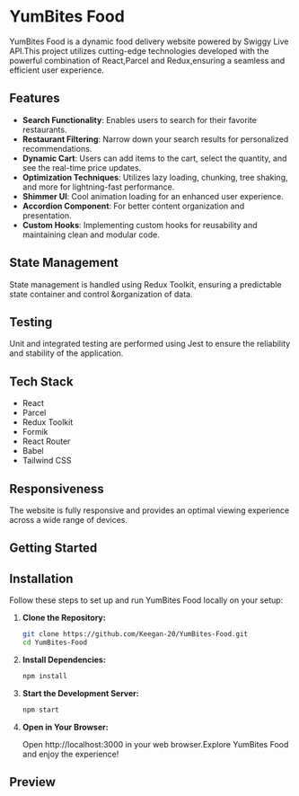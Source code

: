 # YumBites Food
YumBites Food is a dynamic food delivery website powered by Swiggy Live API.This project utilizes cutting-edge technologies developed with the powerful combination of React,Parcel and Redux,ensuring a seamless and efficient user experience.

## Features
- **Search Functionality**: Enables users to search for their favorite restaurants.
- **Restaurant Filtering**: Narrow down your search results for personalized recommendations.
- **Dynamic Cart**: Users can add items to the cart, select the quantity, and see the real-time price updates.
- **Optimization Techniques**: Utilizes lazy loading, chunking, tree shaking, and more for lightning-fast performance.
- **Shimmer UI**: Cool animation loading for an enhanced user experience.
- **Accordion Component**: For better content organization and presentation.
- **Custom Hooks**: Implementing custom hooks for reusability and maintaining clean and modular code.


## State Management

State management is handled using Redux Toolkit, ensuring a predictable state container and control &organization of data.

## Testing

Unit and integrated testing are performed using Jest to ensure the reliability and stability of the application.

## Tech Stack

- React
- Parcel
- Redux Toolkit
- Formik
- React Router
- Babel
- Tailwind CSS

## Responsiveness

The website is fully responsive and provides an optimal viewing experience across a wide range of devices.

## Getting Started
## Installation

Follow these steps to set up and run YumBites Food locally on your setup:

1. **Clone the Repository:**
    ```bash
    git clone https://github.com/Keegan-20/YumBites-Food.git
    cd YumBites-Food
    ```
2. **Install Dependencies:**

    ```bash
    npm install
    ```

3. **Start the Development Server:**

    ```bash
    npm start
    ```

4. **Open in Your Browser:**

    Open http://localhost:3000 in your web browser.Explore YumBites Food and enjoy the experience!

## Preview

